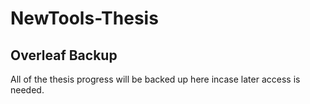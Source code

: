 # NewTools-Thesis
## Overleaf Backup

All of the thesis progress will be backed up here incase later access is needed.

